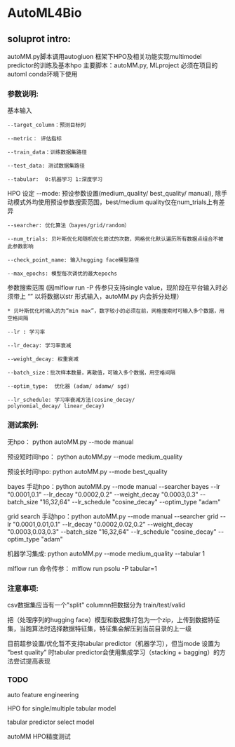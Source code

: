 # AutoML4Bio

## soluprot intro:
autoMM.py脚本调用autogluon 框架下HPO及相关功能实现multimodel predictor的训练及基本hpo
主要脚本：autoMM.py, MLproject
必须在项目的automl conda环境下使用

### 参数说明:
基本输入

    --target_column：预测目标列

    --metric： 评估指标

    --train_data：训练数据集路径

    --test_data: 测试数据集路径

    --tabular:  0:机器学习 1:深度学习 

HPO 设定
    --mode: 预设参数设置(medium_quality/ best_quality/ manual), 
    除手动模式外均使用预设参数搜索范围，best/medium quality仅在num_trials上有差异

    --searcher: 优化算法（bayes/grid/random）

    --num_trials: 贝叶斯优化和随机优化尝试的次数，网格优化默认遍历所有数据点组合不被此参数影响

    --check_point_name: 输入hugging face模型路径

    --max_epochs: 模型每次调优的最大epochs

参数搜索范围 (因mlflow run -P 传参只支持single value，现阶段在平台输入时必须带上 “” 以将数据以str 形式输入，autoMM.py 内会拆分处理）

    * 贝叶斯优化时输入的为“min max”，数字较小的必须在前，网格搜索时可输入多个数据，用空格间隔

    --lr : 学习率

    --lr_decay: 学习率衰减

    --weight_decay: 权重衰减

    --batch_size：批次样本数量，离散值，可输入多个数据，用空格间隔

    --optim_type:  优化器 (adam/ adamw/ sgd) 

    --lr_schedule: 学习率衰减方法(cosine_decay/ 
    polynomial_decay/ linear_decay)


### 测试案例:
无hpo： python autoMM.py --mode manual


预设短时间hpo： python autoMM.py  --mode medium_quality


预设长时间hpo:    python autoMM.py --mode best_quality


bayes 手动hpo：python autoMM.py --mode manual --searcher bayes --lr "0.0001,0.1" --lr_decay "0.0002,0.2"  --weight_decay "0.0003,0.3" --batch_size "16,32,64" --lr_schedule "cosine_decay" --optim_type "adam"


grid search 手动hpo：python autoMM.py --mode manual --searcher grid --lr "0.0001,0.01,0.1" --lr_decay "0.0002,0.02,0.2"  --weight_decay "0.0003,0.03,0.3" --batch_size "16,32,64" --lr_schedule "cosine_decay" --optim_type "adam"


机器学习集成:  python autoMM.py  --mode medium_quality --tabular 1


mlflow run 命令传参： mlflow run psolu -P tabular=1 





### 注意事项:
csv数据集应当有一个"split" columnn把数据分为 train/test/valid

把（处理序列的hugging face）模型和数据集打包为一个zip，上传到数据特征集，当跑算法时选择数据特征集，特征集会解压到当前目录的上一级

目前超参设置/优化暂不支持tabular predictor（机器学习），但当mode 设置为 “best quality” 时tabular predictor会使用集成学习（stacking + bagging）的方法尝试提高表现




### TODO

auto feature engineering

HPO for single/multiple tabular model

tabular predictor select model

autoMM HPO精度测试
